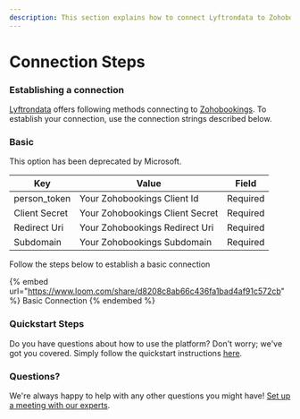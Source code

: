 ```yaml
---
description: This section explains how to connect Lyftrondata to Zohobookings.
---
```


# Connection Steps

### Establishing a connection

[Lyftrondata](https://www.lyftrondata.com) offers following methods connecting to [Zohobookings](https://www.lyftrondata.com/integration/commerce-analytics/zoho-bookings/). To establish your connection, use the connection strings described below.

### Basic

This option has been deprecated by Microsoft.

| Key           | Value                           | Field    |
| ------------- | ------------------------------- | -------- |
| person\_token | Your Zohobookings Client Id     | Required |
| Client Secret | Your Zohobookings Client Secret | Required |
| Redirect Uri  | Your Zohobookings Redirect Uri  | Required |
| Subdomain     | Your Zohobookings Subdomain     | Required |

Follow the steps below to establish a basic connection

{% embed url="https://www.loom.com/share/d8208c8ab66c436fa1bad4af91c572cb" %}
Basic Connection
{% endembed %}

### Quickstart Steps

Do you have questions about how to use the platform? Don't worry; we've got you covered. Simply follow the quickstart instructions [here](./).

### Questions? <a href="#questions" id="questions"></a>

We're always happy to help with any other questions you might have! [Set up a meeting with our experts](https://www.lyftrondata.com/book-a-meeting/).

